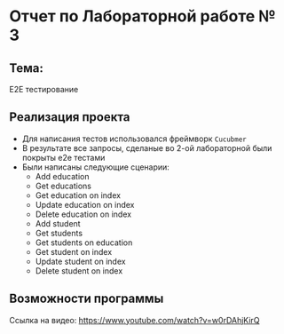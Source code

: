 # Отчет по Лабораторной работе № 3  

## Тема:  
E2E тестирование   

## Реализация проекта  

- Для написания тестов использовался фреймворк `Cucubmer`  
- В результате все запросы, сделаные во 2-ой лабораторной были покрыты e2e тестами
- Были написаны следующие сценарии:  
    * Add education
    * Get educations
    * Get education on index
    * Update education on index
    * Delete education on index
    * Add student
    * Get students
    * Get students on education
    * Get student on index
    * Update student on index
    * Delete student on index  

## Возможности программы  

Ссылка на видео: https://www.youtube.com/watch?v=w0rDAhjKirQ